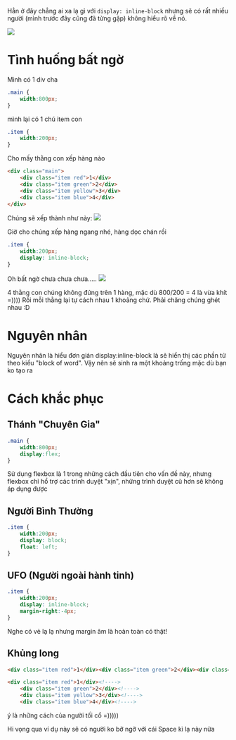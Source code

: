 Hẳn ở đây chẳng ai xa lạ gì với `display: inline-block` nhưng sẽ có rất nhiều người (mình trước đây cũng đã từng gặp) không hiểu rõ về nó.

![](https://images.viblo.asia/6a7faee5-824a-402c-a22a-5d7da98cf9a1.jpg)
# Tình huống bất ngờ
Mình có 1 div cha 
```css
.main {
    width:800px;
}
```
mình lại có 1 chú item con 
```css
.item {
    width:200px;
}
```

Cho mấy thằng con xếp hàng nào
```html
<div class="main">
    <div class="item red">1</div>
    <div class="item green">2</div>
    <div class="item yellow">3</div>
    <div class="item blue">4</div>
</div>
```

Chúng sẽ xếp thành như này: 
![](https://images.viblo.asia/24e1d89b-8c50-4885-a1f2-e82c19a0488c.png)

Giờ cho chúng xếp hàng ngang nhé, hàng dọc chán rồi
```css
.item {
    width:200px;
    display: inline-block;
}
```

Oh bất ngờ chưa chưa chưa.....
![](https://images.viblo.asia/6647e26d-7137-43ba-b73f-0a58053c080b.png)

4 thằng con chúng không đứng trên 1 hàng, mặc dù 800/200 = 4 là vừa khít =)))) Rồi mỗi thằng lại tự cách nhau 1 khoảng chứ. Phải chăng chúng ghét nhau :D
# Nguyên nhân
Nguyên nhân là hiểu đơn giản display:inline-block là sẽ hiển thị các phần tử theo kiểu "block of word". Vậy nên sẽ sinh ra một khoảng trống mặc dù bạn ko tạo ra
# Cách khắc phục
## Thánh "Chuyên Gia"
```css
.main {
    width:800px;
    display:flex;
}
```
Sử dụng flexbox là 1 trong những cách đầu tiên cho vấn đề này, nhưng flexbox chỉ hổ trợ các trình duyệt "xịn",
những trình duyệt cũ hơn sẽ không áp dụng được
## Người Bình Thường
```css
.item {
    width:200px;
    display: block;
    float: left;
}
```
## UFO (Người ngoài hành tinh)
```css
.item {
    width:200px;
    display: inline-block;
    margin-right:-4px;
}
```
Nghe có vẻ lạ lạ nhưng margin âm là hoàn toàn có thật!
## Khủng long
```html
<div class="item red">1</div><div class="item green">2</div><div class="item yellow">3</div><div class="item blue">4</div>
```
```html
<div class="item red">1</div><!---->
    <div class="item green">2</div><!---->
    <div class="item yellow">3</div><!---->
    <div class="item blue">4</div><!---->
```
ý là những cách của người tối cổ =)))))

Hi vọng qua ví dụ này sẽ có người ko bỡ ngỡ với cái Space kì lạ này nữa